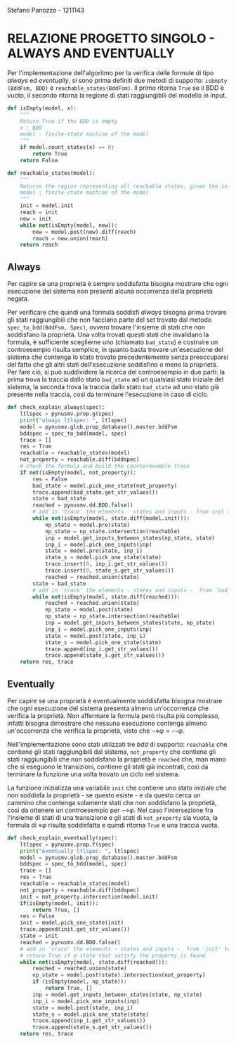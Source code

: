 Stefano Panozzo - 1211143

# RELAZIONE PROGETTO SINGOLO - ALWAYS AND EVENTUALLY

Per l'implementazione dell'algoritmo per la verifica delle formule di tipo *always* ed *eventually*, si sono prima definiti due metodi di supporto: `isEmpty (BddFsm, BDD)` e `reachable_states(BddFsm)`. Il primo ritorna `True` se il BDD è vuoto, il secondo ritorna la regione di stati raggiungibili del modello in input.

```python
def isEmpty(model, x):
    """
    Return True if the BDD is empty
    x : BDD
    model : finite-state machine of the model
    """
    if model.count_states(x) == 0:
        return True
    return False 
```

```python
def reachable_states(model):
    """
    Returns the region representing all reachable states, given the initial states of the model
    model : finite-state machine of the model
    """
    init = model.init 
    reach = init 
    new = init 
    while not(isEmpty(model, new)): 
        new = model.post(new).diff(reach)
        reach = new.union(reach)
    return reach
```

## Always

Per capire se una proprietà è sempre soddisfatta bisogna mostrare che ogni esecuzione del sistema non presenti alcuna occorrenza della proprietà negata.

Per verificare che quindi una formula soddisfi *always* bisogna prima trovare gli stati raggiungibili che non facciano parte del set trovato dal metodo `spec_to_bdd(BddFsm, Spec)`, ovvero trovare l'insieme di stati che non soddisfano la proprietà. Una volta trovati questi stati che invalidano la formula, è sufficiente sceglierne uno (chiamato `bad_state`) e costruire un controesempio risulta semplice, in quanto basta trovare un'esecuzione del sistema che contenga lo stato trovato precedentemente senza preoccuparsi del fatto che gli altri stati dell'esecuzione soddisfino o meno la proprietà. Per fare ciò, si può suddividere la ricerca del controesempio in due parti: la prima trova la traccia dallo stato `bad_state` ad un qualsiasi stato iniziale del sistema, la seconda trova la traccia dallo stato `bad_state` ad uno stato già presente nella traccia, così da terminare l'esecuzione in caso di ciclo.

```python
def check_explain_always(spec):
    ltlspec = pynusmv.prop.g(spec)
    print("always ltlspec: ", ltlspec)
    model = pynusmv.glob.prop_database().master.bddFsm
    bddspec = spec_to_bdd(model, spec)
    trace = []
    res = True
    reachable = reachable_states(model)
    not_property = reachable.diff(bddspec)    
    # check the formula and build the counterexample trace
    if not(isEmpty(model, not_property)):
        res = False
        bad_state = model.pick_one_state(not_property)
        trace.append(bad_state.get_str_values())
        state = bad_state
        reached = pynusmv.dd.BDD.false()
        # add in 'trace' the elements - states and inputs - from init state to 'bad_state'
        while not(isEmpty(model, state.diff(model.init))):
            np_state = model.pre(state)
            np_state = np_state.intersection(reachable)
            inp = model.get_inputs_between_states(np_state, state)
            inp_i = model.pick_one_inputs(inp)
            state = model.pre(state, inp_i)
            state_s = model.pick_one_state(state)
            trace.insert(0, inp_i.get_str_values())
            trace.insert(0, state_s.get_str_values())
            reached = reached.union(state)
        state = bad_state
        # add in 'trace' the elements - states and inputs -  from 'bad_state' to "final" state (e.g. repeated element in a cycle)
        while not(isEmpty(model, state.diff(reached))):
            reached = reached.union(state)
            np_state = model.post(state)
            np_state = np_state.intersection(reachable)
            inp = model.get_inputs_between_states(state, np_state)
            inp_i = model.pick_one_inputs(inp)
            state = model.post(state, inp_i)
            state_s = model.pick_one_state(state)
            trace.append(inp_i.get_str_values())
            trace.append(state_s.get_str_values())
    return res, trace
```

## Eventually

Per capire se una proprietà è eventualmente soddisfatta bisogna mostrare che ogni esecuzione del sistema presenta almeno un'occorrenza che verifica la proprietà. Non affermare la formula però risulta più complesso, infatti bisogna dimostrare che nessuna esecuzione contenga almeno un'occorrenza che verifica la proprietà, visto che  $\neg\diamond \varphi = \square \neg \varphi$.

Nell'implementazione sono stati utilizzati  tre *bdd* di supporto: `reachable` che contiene gli stati raggiungibili dal sistema, `not_property` che contiene gli stati raggiungibili che non soddisfano la proprietà e `reached` che, man mano che si eseguono le transizioni, contiene gli stati già incontrati, così da terminare la funzione una volta trovato un ciclo nel sistema.

La funzione inizializza una variabile `init` che contiene uno stato iniziale che non soddisfa la proprietà - se questo esiste - e da questo cerca un cammino che contenga solamente stati che non soddisfano la proprietà, così da ottenere un controesempio per $\neg\diamond \varphi$. Nel caso l'intersezione fra l'insieme di stati di una transizione e gli stati di `not_property` sia vuota, la formula di $\diamond \varphi$ risulta soddisfatta e quindi ritorna `True` e una traccia vuota.

```python
def check_explain_eventually(spec):
    ltlspec = pynusmv.prop.f(spec)
    print("eventually ltlspec: ", ltlspec)
    model = pynusmv.glob.prop_database().master.bddFsm
    bddspec = spec_to_bdd(model, spec)
    trace = []
    res = True
    reachable = reachable_states(model)
    not_property = reachable.diff(bddspec)
    init = not_property.intersection(model.init)
    if(isEmpty(model, init)):
        return True, []
    res = False
    init = model.pick_one_state(init)
    trace.append(init.get_str_values())
    state = init
    reached = pynusmv.dd.BDD.false()
    # add in 'trace' the elements - states and inputs -  from 'init' to "final" state (e.g. repeated element in a cycle)
    # return True if a state that satisfy the property is found 
    while not(isEmpty(model, state.diff(reached))):
        reached = reached.union(state)
        np_state = model.post(state).intersection(not_property)
        if (isEmpty(model, np_state)):
            return True, []
        inp = model.get_inputs_between_states(state, np_state)
        inp_i = model.pick_one_inputs(inp)
        state = model.post(state, inp_i)
        state_s = model.pick_one_state(state)
        trace.append(inp_i.get_str_values())
        trace.append(state_s.get_str_values())
    return res, trace
```
